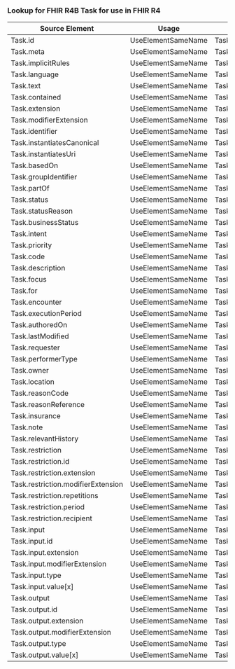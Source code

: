 ### Lookup for FHIR R4B Task for use in FHIR R4

| Source Element | Usage | Target |
| -------------- | ----- | ------ |
| Task.id | UseElementSameName | Task.id |
| Task.meta | UseElementSameName | Task.meta |
| Task.implicitRules | UseElementSameName | Task.implicitRules |
| Task.language | UseElementSameName | Task.language |
| Task.text | UseElementSameName | Task.text |
| Task.contained | UseElementSameName | Task.contained |
| Task.extension | UseElementSameName | Task.extension |
| Task.modifierExtension | UseElementSameName | Task.modifierExtension |
| Task.identifier | UseElementSameName | Task.identifier |
| Task.instantiatesCanonical | UseElementSameName | Task.instantiatesCanonical |
| Task.instantiatesUri | UseElementSameName | Task.instantiatesUri |
| Task.basedOn | UseElementSameName | Task.basedOn |
| Task.groupIdentifier | UseElementSameName | Task.groupIdentifier |
| Task.partOf | UseElementSameName | Task.partOf |
| Task.status | UseElementSameName | Task.status |
| Task.statusReason | UseElementSameName | Task.statusReason |
| Task.businessStatus | UseElementSameName | Task.businessStatus |
| Task.intent | UseElementSameName | Task.intent |
| Task.priority | UseElementSameName | Task.priority |
| Task.code | UseElementSameName | Task.code |
| Task.description | UseElementSameName | Task.description |
| Task.focus | UseElementSameName | Task.focus |
| Task.for | UseElementSameName | Task.for |
| Task.encounter | UseElementSameName | Task.encounter |
| Task.executionPeriod | UseElementSameName | Task.executionPeriod |
| Task.authoredOn | UseElementSameName | Task.authoredOn |
| Task.lastModified | UseElementSameName | Task.lastModified |
| Task.requester | UseElementSameName | Task.requester |
| Task.performerType | UseElementSameName | Task.performerType |
| Task.owner | UseElementSameName | Task.owner |
| Task.location | UseElementSameName | Task.location |
| Task.reasonCode | UseElementSameName | Task.reasonCode |
| Task.reasonReference | UseElementSameName | Task.reasonReference |
| Task.insurance | UseElementSameName | Task.insurance |
| Task.note | UseElementSameName | Task.note |
| Task.relevantHistory | UseElementSameName | Task.relevantHistory |
| Task.restriction | UseElementSameName | Task.restriction |
| Task.restriction.id | UseElementSameName | Task.restriction.id |
| Task.restriction.extension | UseElementSameName | Task.restriction.extension |
| Task.restriction.modifierExtension | UseElementSameName | Task.restriction.modifierExtension |
| Task.restriction.repetitions | UseElementSameName | Task.restriction.repetitions |
| Task.restriction.period | UseElementSameName | Task.restriction.period |
| Task.restriction.recipient | UseElementSameName | Task.restriction.recipient |
| Task.input | UseElementSameName | Task.input |
| Task.input.id | UseElementSameName | Task.input.id |
| Task.input.extension | UseElementSameName | Task.input.extension |
| Task.input.modifierExtension | UseElementSameName | Task.input.modifierExtension |
| Task.input.type | UseElementSameName | Task.input.type |
| Task.input.value[x] | UseElementSameName | Task.input.value[x] |
| Task.output | UseElementSameName | Task.output |
| Task.output.id | UseElementSameName | Task.output.id |
| Task.output.extension | UseElementSameName | Task.output.extension |
| Task.output.modifierExtension | UseElementSameName | Task.output.modifierExtension |
| Task.output.type | UseElementSameName | Task.output.type |
| Task.output.value[x] | UseElementSameName | Task.output.value[x] |
